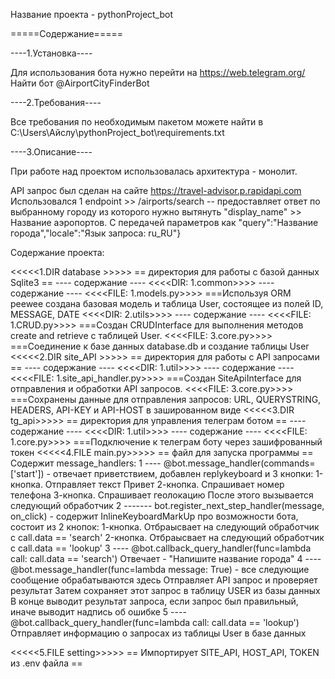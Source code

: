 Название проекта - pythonProject_bot

=====Содержание=====

----1.Установка----

Для использования бота нужно перейти на https://web.telegram.org/ 
Найти бот @AirportCityFinderBot

----2.Требования----

Все требования по необходимым пакетом можете найти в C:\Users\Айслу\pythonProject_bot\requirements.txt

----3.Описание----

При работе над проектом использовалась архитектура - монолит.

API запрос был сделан на сайте https://travel-advisor.p.rapidapi.com
Использовался 1 endpoint >> /airports/search  -- предоставляет ответ по выбранному городу
из которого нужно вытянуть "display_name" >> Название аэропортов.
С передачей параметров как "query":"Название города","locale":"Язык запроса: ru_RU"}


Содержание проекта:

<<<<<1.DIR database >>>>>
== директория для работы с базой данных Sqlite3 ==
          ---- содержание ----
                <<<<DIR: 1.common>>>>
                     ---- содержание ----
                          <<<<FILE: 1.models.py>>>>
                          ===Используя ORM peewee создана базовая модель и таблица User, 
                          состоящее из полей ID, MESSAGE, DATE
                <<<<DIR: 2.utils>>>>
                     ---- содержание ----
                          <<<<FILE: 1.CRUD.py>>>>
                          ===Создан CRUDInterface для выполнения методов create and retrieve c 
                          таблицей User.
                <<<<FILE: 3.core.py>>>>
                          ===Соединение к базе данных database.db и создание таблицы User
<<<<<2.DIR site_API >>>>>
== директория для работы с API запросами  ==
          ---- содержание ----
                <<<<DIR: 1.util>>>>
                     ---- содержание ----
                          <<<<FILE: 1.site_api_handler.py>>>>
                          ===Создан SiteApiInterface для отправления и обработки API запросов. 
                <<<<FILE: 3.core.py>>>>
                          ===Сохранены данные для отправления запросов: URL, QUERYSTRING, HEADERS, 
                          API-KEY и API-HOST в зашированном виде
<<<<<3.DIR tg_api>>>>>
== директория для управления телеграм ботом  ==
          ---- содержание ----
                <<<<DIR: 1.util>>>>
                     ---- содержание ----
                          <<<<FILE: 1.сore.py>>>>
                          ===Подключение к телеграм боту через зашифрованный токен
<<<<<4.FILE main.py>>>>>
== файл для запуска программы ==
Содержит message_handlers:
1 ---- @bot.message_handler(commands=['start'])  - отвечает приветствием,
       добавлен replykeyboard и 3 кнопки:
                                 1-кнопка. Отправляет текст Привет
                                 2-кнопка. Спрашивает номер телефона
                                 3-кнопка. Спрашивает геолокацию
       После этого вызывается следующий обработчик 
       2 ------- bot.register_next_step_handler(message, on_click) - содержит InlineKeyboardMarkUp
                   про возможности бота, состоит из 2 кнопок:
                                 1-кнопка. Отбраысвает на следующий обработчик с call.data == 'search'
                                 2-кнопка. Отбраысвает на следующий обработчик с call.data == 'lookup'
3 ---- @bot.callback_query_handler(func=lambda call: call.data == 'search')
       Отвечает - "Напишите название города"
4 ---- @bot.message_handler(func=lambda message: True)   - все следующие сообщение обрабатываются здесь
       Отправляет API запрос и проверяет результат
       Затем сохраняет этот запрос в таблицу USER из базы данных
       В конце выводит результат запроса, если запрос был правильный, иначе выводит надпись об ошибке
5 ---- @bot.callback_query_handler(func=lambda call: call.data == 'lookup')
       Отправляет информацию о запросах из таблицы User в базе данных

<<<<<5.FILE setting>>>>>
== Импортирует SITE_API, HOST_API, TOKEN из .env файла ==
                

